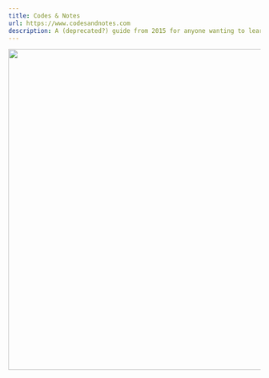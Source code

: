 ```yaml
---
title: Codes & Notes
url: https://www.codesandnotes.com
description: A (deprecated?) guide from 2015 for anyone wanting to learn more about web development. A no-longer work-in-progress collection of my personal codes and notes.
---
```


<img loading="lazy" src="/assets/codesandnotes.webp" alt="" width="640">
